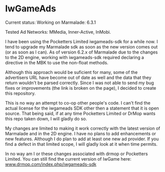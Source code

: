 IwGameAds
=========

Current status:
Working on Marmalade: 6.3.1

Tested Ad Networks: MMedia, Inner-Active, InMobi.

I have been using the Pocketters Limited iwgameads-sdk for a while now. I tend to upgrade my Marmalade sdk as soon as the new version comes out (or as soon as I can). As of version 6.2.x of Marmalade due to the changes to the 2D engine, working with iwgameads-sdk required declaring a directive in the MBK to use the non-float methods. 

Although this approach would be suficient for many, some of the advertisers URL have become out of date as well and the data that they return wouldn't be parsed correctly. Since I was not able to send my bug fixes or improvements (the link is broken on the page), I decided to create this repository. 

This is no way an attempt to co-op other people's code. I can't find the actual license for the iwgameads SDK other then a statement that it is open source. That being said, if at any time Pocketters Limited or DrMop wants this repo taken down, I will gladly do so.

My changes are limited to making it work correctly with the latest version of Marmalade and in the 2D engine. I have no plans to add enhancements or new features. Although I do plan to add at least one new ad provider. If you find a defect in that limited scope, I will gladly look at it when time permits.

In no way am I or these changes associated with drmop or Pocketters Limited. You can still find the current version of IwGame here: www.drmop.com/index.php/iwgameads-sdk
